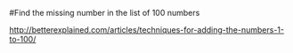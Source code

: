 #Find the missing number in the list of 100 numbers

http://betterexplained.com/articles/techniques-for-adding-the-numbers-1-to-100/
